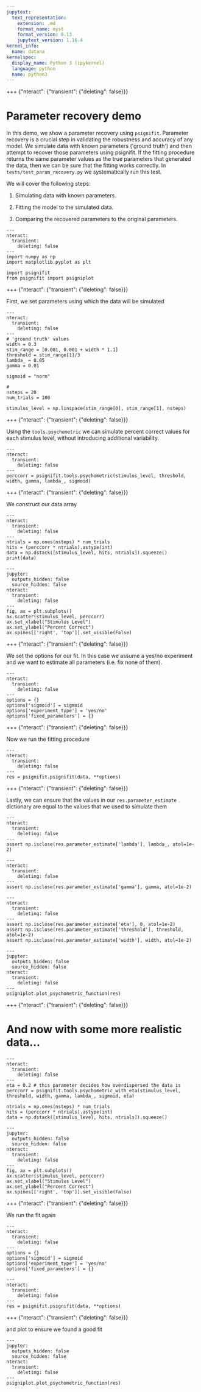 ```yaml
---
jupytext:
  text_representation:
    extension: .md
    format_name: myst
    format_version: 0.13
    jupytext_version: 1.16.4
kernel_info:
  name: datana
kernelspec:
  display_name: Python 3 (ipykernel)
  language: python
  name: python3
---
```


+++ {"nteract": {"transient": {"deleting": false}}}

# Parameter recovery demo

In this demo, we show a parameter recovery using `psignifit`. Parameter recovery is a crucial step in validating the robustness and accuracy of any model. We simulate data with known parameters ('ground truth') and then attempt to recover those parameters using psignifit. If the fitting procedure returns the same parameter values as the true parameters that generated the data, then we can be sure that the fitting works correctly. In `tests/test_param_recovery.py` we systematically run this test.

We will cover the following steps:

  1. Simulating data with known parameters.
  
  2. Fitting the model to the simulated data.
  
  3. Comparing the recovered parameters to the original parameters.

```{code-cell} ipython3
---
nteract:
  transient:
    deleting: false
---
import numpy as np
import matplotlib.pyplot as plt

import psignifit
from psignifit import psigniplot
```

+++ {"nteract": {"transient": {"deleting": false}}}

First, we set parameters using which the data will be simulated

```{code-cell} ipython3
---
nteract:
  transient:
    deleting: false
---
# 'ground truth' values
width = 0.3
stim_range = [0.001, 0.001 + width * 1.1]
threshold = stim_range[1]/3
lambda_ = 0.05
gamma = 0.01

sigmoid = "norm"

# 
nsteps = 20
num_trials = 100

stimulus_level = np.linspace(stim_range[0], stim_range[1], nsteps)
```

+++ {"nteract": {"transient": {"deleting": false}}}

Using the `tools.psychometric` we can simulate percent correct values for each stimulus level, without introducing additional variability.

```{code-cell} ipython3
---
nteract:
  transient:
    deleting: false
---
perccorr = psignifit.tools.psychometric(stimulus_level, threshold, width, gamma, lambda_, sigmoid)
```

+++ {"nteract": {"transient": {"deleting": false}}}

We construct our data array

```{code-cell} ipython3
---
nteract:
  transient:
    deleting: false
---
ntrials = np.ones(nsteps) * num_trials
hits = (perccorr * ntrials).astype(int)
data = np.dstack([stimulus_level, hits, ntrials]).squeeze()
print(data)
```

```{code-cell} ipython3
---
jupyter:
  outputs_hidden: false
  source_hidden: false
nteract:
  transient:
    deleting: false
---
fig, ax = plt.subplots()
ax.scatter(stimulus_level, perccorr)
ax.set_xlabel("Stimulus Level")
ax.set_ylabel("Percent Correct")
ax.spines[['right', 'top']].set_visible(False)
```

+++ {"nteract": {"transient": {"deleting": false}}}

We set the options for our fit. In this case we assume a yes/no experiment and we want to estimate all parameters (i.e. fix none of them).

```{code-cell} ipython3
---
nteract:
  transient:
    deleting: false
---
options = {}
options['sigmoid'] = sigmoid 
options['experiment_type'] = 'yes/no'
options['fixed_parameters'] = {}
```

+++ {"nteract": {"transient": {"deleting": false}}}

Now we run the fitting procedure

```{code-cell} ipython3
---
nteract:
  transient:
    deleting: false
---
res = psignifit.psignifit(data, **options)
```

+++ {"nteract": {"transient": {"deleting": false}}}

Lastly, we can ensure that the values in our `res.parameter_estimate` dictionary are equal to the values that we used to simulate them

```{code-cell} ipython3
---
nteract:
  transient:
    deleting: false
---
assert np.isclose(res.parameter_estimate['lambda'], lambda_, atol=1e-2)
```

```{code-cell} ipython3
---
nteract:
  transient:
    deleting: false
---
assert np.isclose(res.parameter_estimate['gamma'], gamma, atol=1e-2)
```

```{code-cell} ipython3
---
nteract:
  transient:
    deleting: false
---
assert np.isclose(res.parameter_estimate['eta'], 0, atol=1e-2)
assert np.isclose(res.parameter_estimate['threshold'], threshold, atol=1e-2)
assert np.isclose(res.parameter_estimate['width'], width, atol=1e-2)
```

```{code-cell} ipython3
---
jupyter:
  outputs_hidden: false
  source_hidden: false
nteract:
  transient:
    deleting: false
---
psigniplot.plot_psychometric_function(res)
```

+++ {"nteract": {"transient": {"deleting": false}}}

# And now with some more realistic data...

```{code-cell} ipython3
---
nteract:
  transient:
    deleting: false
---
eta = 0.2 # this parameter decides how overdispersed the data is
perccorr = psignifit.tools.psychometric_with_eta(stimulus_level, threshold, width, gamma, lambda_, sigmoid, eta)

ntrials = np.ones(nsteps) * num_trials
hits = (perccorr * ntrials).astype(int)
data = np.dstack([stimulus_level, hits, ntrials]).squeeze()
```

```{code-cell} ipython3
---
jupyter:
  outputs_hidden: false
  source_hidden: false
nteract:
  transient:
    deleting: false
---
fig, ax = plt.subplots()
ax.scatter(stimulus_level, perccorr)
ax.set_xlabel("Stimulus Level")
ax.set_ylabel("Percent Correct")
ax.spines[['right', 'top']].set_visible(False)
```

+++ {"nteract": {"transient": {"deleting": false}}}

We run the fit again

```{code-cell} ipython3
---
nteract:
  transient:
    deleting: false
---
options = {}
options['sigmoid'] = sigmoid 
options['experiment_type'] = 'yes/no'
options['fixed_parameters'] = {}
```

```{code-cell} ipython3
---
nteract:
  transient:
    deleting: false
---
res = psignifit.psignifit(data, **options)
```

+++ {"nteract": {"transient": {"deleting": false}}}

and plot to ensure we found a good fit

```{code-cell} ipython3
---
jupyter:
  outputs_hidden: false
  source_hidden: false
nteract:
  transient:
    deleting: false
---
psigniplot.plot_psychometric_function(res)
```
